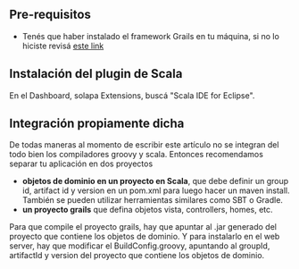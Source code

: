 Pre-requisitos
--------------

-   Tenés que haber instalado el framework Grails en tu máquina, si no lo hiciste revisá [este link](instalacion-de-entorno-web-grails.html)

Instalación del plugin de Scala
-------------------------------

En el Dashboard, solapa Extensions, buscá "Scala IDE for Eclipse".

Integración propiamente dicha
-----------------------------

De todas maneras al momento de escribir este artículo no se integran del todo bien los compiladores groovy y scala. Entonces recomendamos separar tu aplicación en dos proyectos

-   **objetos de dominio en un proyecto en Scala**, que debe definir un group id, artifact id y version en un pom.xml para luego hacer un maven install. También se pueden utilizar herramientas similares como SBT o Gradle.
-   **un proyecto grails** que defina objetos vista, controllers, homes, etc.

Para que compile el proyecto grails, hay que apuntar al .jar generado del proyecto que contiene los objetos de dominio. Y para instalarlo en el web server, hay que modificar el BuildConfig.groovy, apuntando al groupId, artifactId y version del proyecto que contiene los objetos de dominio.
